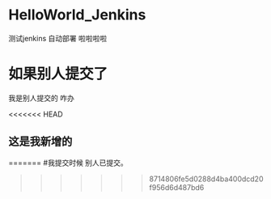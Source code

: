 # HelloWorld_Jenkins
测试jenkins 自动部署
啦啦啦啦

# 如果别人提交了 
我是别人提交的 咋办

<<<<<<< HEAD

## 这是我新增的
=======
#我提交时候 别人已提交。

>>>>>>> 8714806fe5d0288d4ba400dcd20f956d6d487bd6
